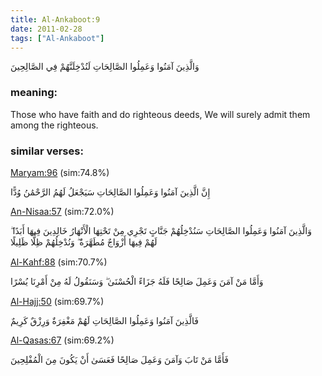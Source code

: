 ```yaml
---
title: Al-Ankaboot:9
date: 2011-02-28
tags: ["Al-Ankaboot"]
---
```

وَالَّذِينَ آمَنُوا وَعَمِلُوا الصَّالِحَاتِ لَنُدْخِلَنَّهُمْ فِي الصَّالِحِينَ
### meaning: 
Those who have faith and do righteous deeds, We will surely admit them among the righteous.
### similar verses: 

[Maryam:96](/19/96) (sim:74.8%)

إِنَّ الَّذِينَ آمَنُوا وَعَمِلُوا الصَّالِحَاتِ سَيَجْعَلُ لَهُمُ الرَّحْمَٰنُ وُدًّا

[An-Nisaa:57](/4/57) (sim:72.0%)

وَالَّذِينَ آمَنُوا وَعَمِلُوا الصَّالِحَاتِ سَنُدْخِلُهُمْ جَنَّاتٍ تَجْرِي مِنْ تَحْتِهَا الْأَنْهَارُ خَالِدِينَ فِيهَا أَبَدًا ۖ لَهُمْ فِيهَا أَزْوَاجٌ مُطَهَّرَةٌ ۖ وَنُدْخِلُهُمْ ظِلًّا ظَلِيلًا

[Al-Kahf:88](/18/88) (sim:70.7%)

وَأَمَّا مَنْ آمَنَ وَعَمِلَ صَالِحًا فَلَهُ جَزَاءً الْحُسْنَىٰ ۖ وَسَنَقُولُ لَهُ مِنْ أَمْرِنَا يُسْرًا

[Al-Hajj:50](/22/50) (sim:69.7%)

فَالَّذِينَ آمَنُوا وَعَمِلُوا الصَّالِحَاتِ لَهُمْ مَغْفِرَةٌ وَرِزْقٌ كَرِيمٌ

[Al-Qasas:67](/28/67) (sim:69.2%)

فَأَمَّا مَنْ تَابَ وَآمَنَ وَعَمِلَ صَالِحًا فَعَسَىٰ أَنْ يَكُونَ مِنَ الْمُفْلِحِينَ
